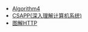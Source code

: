 * [Algorithm4](note/book/Algorithm4.md)
* [CSAPP(深入理解计算机系统)](note/book/CSAPP.md)
* [图解HTTP](note/book/图解HTTP.md)
